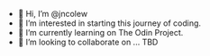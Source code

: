 - 👋 Hi, I’m @jncolew
- 👀 I’m interested in starting this journey of coding. 
- 🌱 I’m currently learning on The Odin Project.
- 💞️ I’m looking to collaborate on ... TBD


<!---
jncolew/jncolew is a ✨ special ✨ repository because its `README.md` (this file) appears on your GitHub profile.
You can click the Preview link to take a look at your changes.
--->
